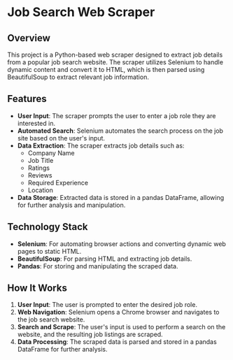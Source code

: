 # Job Search Web Scraper

## Overview
This project is a Python-based web scraper designed to extract job details from a popular job search website. The scraper utilizes Selenium to handle dynamic content and convert it to HTML, which is then parsed using BeautifulSoup to extract relevant job information.

## Features
- **User Input**: The scraper prompts the user to enter a job role they are interested in.
- **Automated Search**: Selenium automates the search process on the job site based on the user's input.
- **Data Extraction**: The scraper extracts job details such as:
  - Company Name
  - Job Title
  - Ratings
  - Reviews
  - Required Experience
  - Location
- **Data Storage**: Extracted data is stored in a pandas DataFrame, allowing for further analysis and manipulation.

## Technology Stack
- **Selenium**: For automating browser actions and converting dynamic web pages to static HTML.
- **BeautifulSoup**: For parsing HTML and extracting job details.
- **Pandas**: For storing and manipulating the scraped data.

## How It Works
1. **User Input**: The user is prompted to enter the desired job role.
2. **Web Navigation**: Selenium opens a Chrome browser and navigates to the job search website.
3. **Search and Scrape**: The user's input is used to perform a search on the website, and the resulting job listings are scraped.
4. **Data Processing**: The scraped data is parsed and stored in a pandas DataFrame for further analysis.
